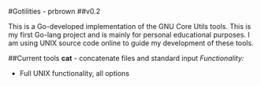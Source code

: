 #Gotilities - prbrown
##v0.2

This is a Go-developed implementation of the GNU Core Utils tools. This is my 
first Go-lang project and is mainly for personal educational purposes. I am 
using UNIX source code online to guide my development of these tools.

##Current tools
**cat** - concatenate files and standard input
*Functionality:*
- Full UNIX functionality, all options
